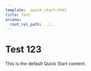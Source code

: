 ```yaml
---
template:  quick_start.html
title: Test
arcana:
  root_rel_path: ../..
---
```


# Test 123

This is the default Quick Start content.